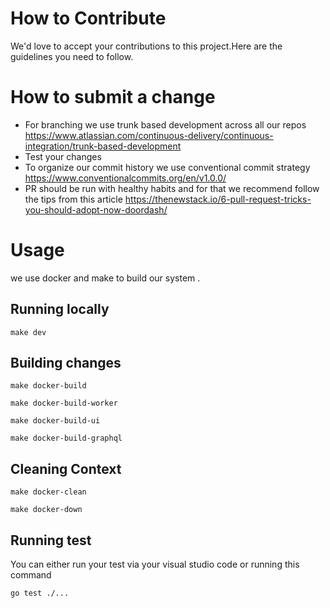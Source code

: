 # How to Contribute 
We'd love to accept your contributions to this project.Here are the guidelines you need to follow.

# How to submit a change

- For branching we use trunk based development across all our repos https://www.atlassian.com/continuous-delivery/continuous-integration/trunk-based-development
- Test your changes
- To organize our commit history we use conventional commit strategy https://www.conventionalcommits.org/en/v1.0.0/
- PR should be run with healthy habits and for that we recommend follow the tips from this article https://thenewstack.io/6-pull-request-tricks-you-should-adopt-now-doordash/

# Usage
we use docker and make to build our system .

## Running locally

```
make dev
```

## Building changes

```
make docker-build

make docker-build-worker

make docker-build-ui

make docker-build-graphql
```


## Cleaning Context

```
make docker-clean

make docker-down
```

## Running test

You can either run your test via your visual studio code or running this command

```
go test ./...
```





